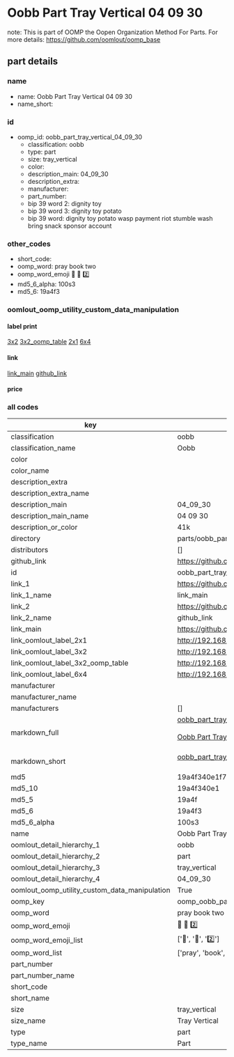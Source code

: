 # Oobb Part Tray Vertical 04 09 30  

note: This is part of OOMP the Oopen Organization Method For Parts. For more details: https://github.com/oomlout/oomp_base

##  part details





### name
* name: Oobb Part Tray Vertical 04 09 30
* name_short: 
### id
* oomp_id: oobb_part_tray_vertical_04_09_30
  * classification: oobb
  * type: part
  * size: tray_vertical
  * color: 
  * description_main: 04_09_30
  * description_extra: 
  * manufacturer: 
  * part_number: 
  * bip 39 word 2: dignity toy
  * bip 39 word 3: dignity toy potato
  * bip 39 word: dignity toy potato wasp payment riot stumble wash bring snack sponsor account

### other_codes
* short_code: 
* oomp_word: pray book two
* oomp_word_emoji :pray: :book: :two:
* md5_6_alpha: 100s3
* md5_6: 19a4f3






### oomlout_oomp_utility_custom_data_manipulation
#### label print
[3x2](http://192.168.1.245:1112/?label=oomp%20100s3)
[3x2_oomp_table](http://192.168.1.107:1112/?label=oomp%20100s3)
[2x1](http://192.168.1.242:1112/?label=oomp%20100s3)
[6x4](http://192.168.1.55:1112/?label=oomp%20100s3)    

#### link

[link_main](https://github.com/oomlout/oomlout_oomp_current_version_messy/tree/main/parts/oobb_part_tray_vertical_04_09_30) [github_link](https://github.com/oomlout/oomlout_oomp_part_src/tree/main/parts/oobb_part_tray_vertical_04_09_30)                             

#### price







### all codes 
| key | value |  
| --- | --- |  
| classification | oobb |  
| classification_name | Oobb |  
| color |  |  
| color_name |  |  
| description_extra |  |  
| description_extra_name |  |  
| description_main | 04_09_30 |  
| description_main_name | 04 09 30 |  
| description_or_color | 41k |  
| directory | parts/oobb_part_tray_vertical_04_09_30 |  
| distributors | [] |  
| github_link | https://github.com/oomlout/oomlout_oomp_part_src/tree/main/parts/oobb_part_tray_vertical_04_09_30 |  
| id | oobb_part_tray_vertical_04_09_30 |  
| link_1 | https://github.com/oomlout/oomlout_oomp_current_version_messy/tree/main/parts/oobb_part_tray_vertical_04_09_30 |  
| link_1_name | link_main |  
| link_2 | https://github.com/oomlout/oomlout_oomp_part_src/tree/main/parts/oobb_part_tray_vertical_04_09_30 |  
| link_2_name | github_link |  
| link_main | https://github.com/oomlout/oomlout_oomp_current_version_messy/tree/main/parts/oobb_part_tray_vertical_04_09_30 |  
| link_oomlout_label_2x1 | http://192.168.1.242:1112/?label=oomp%20100s3 |  
| link_oomlout_label_3x2 | http://192.168.1.245:1112/?label=oomp%20100s3 |  
| link_oomlout_label_3x2_oomp_table | http://192.168.1.107:1112/?label=oomp%20100s3 |  
| link_oomlout_label_6x4 | http://192.168.1.55:1112/?label=oomp%20100s3 |  
| manufacturer |  |  
| manufacturer_name |  |  
| manufacturers | [] |  
| markdown_full | [oobb_part_tray_vertical_04_09_30](https://github.com/oomlout/oomlout_oomp_current_version_messy/tree/main/parts/oobb_part_tray_vertical_04_09_30)<br>[](https://github.com/oomlout/oomlout_oomp_current_version_messy/tree/main/parts/oobb_part_tray_vertical_04_09_30)<br>[Oobb Part Tray Vertical 04 09 30](https://github.com/oomlout/oomlout_oomp_current_version_messy/tree/main/parts/oobb_part_tray_vertical_04_09_30)<br><br> |  
| markdown_short | [oobb_part_tray_vertical_04_09_30](https://github.com/oomlout/oomlout_oomp_current_version_messy/tree/main/parts/oobb_part_tray_vertical_04_09_30)<br><br> |  
| md5 | 19a4f340e1f77af6e8d0df7951b999f0 |  
| md5_10 | 19a4f340e1 |  
| md5_5 | 19a4f |  
| md5_6 | 19a4f3 |  
| md5_6_alpha | 100s3 |  
| name | Oobb Part Tray Vertical 04 09 30 |  
| oomlout_detail_hierarchy_1 | oobb |  
| oomlout_detail_hierarchy_2 | part |  
| oomlout_detail_hierarchy_3 | tray_vertical |  
| oomlout_detail_hierarchy_4 | 04_09_30 |  
| oomlout_oomp_utility_custom_data_manipulation | True |  
| oomp_key | oomp_oobb_part_tray_vertical_04_09_30 |  
| oomp_word | pray book two |  
| oomp_word_emoji | :pray: :book: :two: |  
| oomp_word_emoji_list | [':pray:', ':book:', ':two:'] |  
| oomp_word_list | ['pray', 'book', 'two'] |  
| part_number |  |  
| part_number_name |  |  
| short_code |  |  
| short_name |  |  
| size | tray_vertical |  
| size_name | Tray Vertical |  
| type | part |  
| type_name | Part |  
